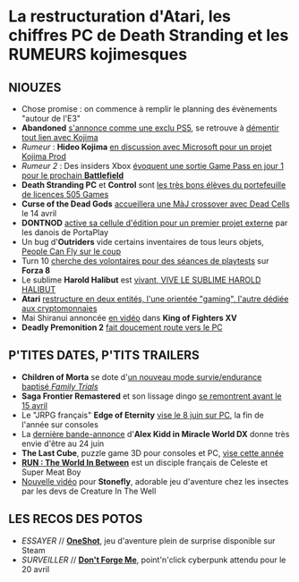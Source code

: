 # La restructuration d'Atari, les chiffres PC de Death Stranding et les RUMEURS kojimesques

## NIOUZES

- Chose promise : on commence à remplir le planning des évènements "autour de l'E3"
- **Abandoned** [s'annonce comme une exclu PS5](https://www.youtube.com/watch?v=qL9pGRdCjNc), se retrouve à [démentir tout lien avec Kojima](https://venturebeat.com/2021/04/07/abandoned-for-ps5-is-not-a-secret-hideo-kojima-game/)
- *Rumeur* : **Hideo Kojima** [en discussion avec Microsoft pour un projet Kojima Prod](https://www.gamekult.com/actualite/hideo-kojima-serait-en-discussion-avec-xbox-pour-son-prochain-jeu-3050837839.html?utm_term=Autofeed&utm_medium=Social&utm_source=Twitter#Echobox=1617862414)
- *Rumeur 2* : Des insiders Xbox [évoquent une sortie Game Pass en jour 1 pour le prochain **Battlefield**](https://www.thegamer.com/rumor-battlefield-2021-xbox-game-pass-day-1/)
- **Death Stranding PC** et **Control** sont [les très bons élèves du portefeuille de licences 505 Games](https://www.gamekult.com/actualite/death-stranding-a-genere-23-millions-d-euros-en-2020-sur-pc-3050837817.html)
- **Curse of the Dead Gods** [accueillera une MàJ crossover avec Dead Cells](https://twitter.com/PlayDeadGods/status/1379734811204595712?ref_src=twsrc%5Etfw%7Ctwcamp%5Etweetembed%7Ctwterm%5E1379734811204595712%7Ctwgr%5E%7Ctwcon%5Es1_&ref_url=https%3A%2F%2Fwww.actugaming.net%2Fcurse-of-the-dead-gods-crossover-dead-cells-404410%2F) le 14 avril
- **DONTNOD** [active sa cellule d'édition pour un premier projet externe](https://www.actusnews.com/fr/dontnod-entertainment/cp/2021/04/08/dontnod-enters-into-the-publishing-of-third-party-developers_-games-through-a-co-production-with-the-studio-portaplay) par les danois de PortaPlay
- Un bug d'**Outriders** vide certains inventaires de tous leurs objets, [People Can Fly sur le coup](https://www.pcgamer.com/outriders-inventory-wipe-reset-bug/)
- Turn 10 [cherche des volontaires pour des séances de playtests](https://www.vg247.com/2021/04/07/forza-8-closed-playtest-registration/) sur **Forza 8**
- Le sublime **Harold Halibut** est [vivant, VIVE LE SUBLIME HAROLD HALIBUT](https://www.youtube.com/watch?v=Ua_qqaAQsBk)
- **Atari** [restructure en deux entités, l'une orientée "gaming", l'autre dédiée aux cryptomonnaies](https://www.videogameschronicle.com/news/atari-separates-gaming-division-and-says-it-will-create-console-and-pc-games/)
- Mai Shiranui annoncée [en vidéo](https://www.youtube.com/watch?v=WULO-M2wOYs) dans **King of Fighters XV**
- **Deadly Premonition 2** [fait doucement route vers le PC](https://www.gematsu.com/2021/04/deadly-premonition-2-a-blessing-in-disguise-coming-to-pc-in-2021)

## P'TITES DATES, P'TITS TRAILERS

- **Children of Morta** se dote d'[un nouveau mode survie/endurance baptisé *Family Trials*](https://www.youtube.com/watch?v=F5pq5unILXY)
- **Saga Frontier Remastered** et son lissage dingo [se remontrent avant le 15 avril](https://www.youtube.com/watch?v=R8j-nBNkDq4)
- Le "JRPG français" **Edge of Eternity** [vise le 8 juin sur PC](https://www.youtube.com/watch?v=KWrrOS5J5iw), la fin de l'année sur consoles
- La [dernière bande-annonce](https://www.youtube.com/watch?v=xppzSHTg-f8) d'**Alex Kidd in Miracle World DX** donne très envie d'être au 24 juin
- **The Last Cube**, puzzle game 3D pour consoles et PC, [vise cette année](https://www.youtube.com/watch?v=6Jbyi3BvZYY)
- [**RUN : The World In Between**](https://www.youtube.com/watch?v=DtS07ZWEaPg ) est un disciple français de Celeste et Super Meat Boy
- [Nouvelle vidéo](https://www.youtube.com/watch?v=Vy2kU1W9Z9g) pour **Stonefly**, adorable jeu d'aventure chez les insectes par les devs de Creature In The Well

## LES RECOS DES POTOS

- *ESSAYER* // [**OneShot**](https://www.youtube.com/watch?v=g3qZaDA4sdQ), jeu d'aventure plein de surprise disponible sur Steam
- *SURVEILLER* // [**Don't Forge Me**](https://store.steampowered.com/app/1335800/Dont_Forget_Me/), point'n'click cyberpunk attendu pour le 20 avril

